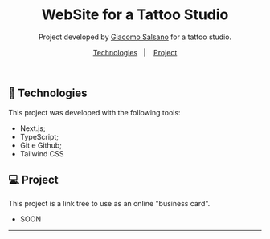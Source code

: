 <h1 align="center"> WebSite for a Tattoo Studio </h1>

<p align="center">
Project developed by <a href="https://giacomosalsano.com">Giacomo Salsano</a> for a tattoo studio. <br/>
</p>

<p align="center">
  <a href="#-tecnologias">Technologies</a>&nbsp;&nbsp;&nbsp;|&nbsp;&nbsp;&nbsp;
  <a href="#-projeto">Project</a>
</p>

<br>


## 🚀 Technologies

This project was developed with the following tools:

- Next.js;
- TypeScript;
- Git e Github;
- Tailwind CSS

## 💻 Project

This project is a link tree to use as an online "business card".

- SOON


---

